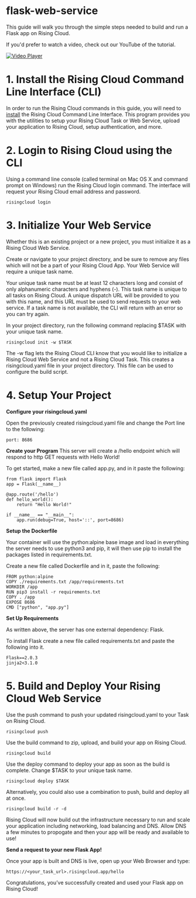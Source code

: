# flask-web-service
This guide will walk you through the simple steps needed to build and run a Flask app on Rising Cloud.

If you'd prefer to watch a video, check out our YouTube of the tutorial.

[![Video Player](https://cms.risingcloud.com/uploads/Video_Player_b69c4aa4ff.png)](https://youtu.be/UD--sJvqcYA)

# 1. Install the Rising Cloud Command Line Interface (CLI)
In order to run the Rising Cloud commands in this guide, you will need to [install](https://risingcloud.com/docs/install) the Rising Cloud Command Line Interface. This program provides you with the utilities to setup your Rising Cloud Task or Web Service, upload your application to Rising Cloud, setup authentication, and more.

# 2. Login to Rising Cloud using the CLI
Using a command line console (called terminal on Mac OS X and command prompt on Windows) run the Rising Cloud login command. The interface will request your Rising Cloud email address and password.

```risingcloud login```

# 3. Initialize Your Web Service

Whether this is an existing project or a new project, you must initialize it as a Rising Cloud Web Service.

Create or navigate to your project directory, and be sure to remove any files which will not be a part of your Rising Cloud App.
Your Web Service will require a unique task name.

Your unique task name must be at least 12 characters long and consist of only alphanumeric characters and hyphens (-). This task name is unique to all tasks on Rising Cloud. A unique dispatch URL will be provided to you with this name, and this URL must be used to send requests to your web service.  If a task name is not available, the CLI will return with an error so you can try again.

In your project directory, run the following command replacing $TASK with your unique task name.

```risingcloud init -w $TASK```

The -w flag lets the Rising Cloud CLI know that you would like to initialize a Rising Cloud Web Service and not a Rising Cloud Task.
This creates a risingcloud.yaml file in your project directory. This file can be used to configure the build script.

# 4. Setup Your Project

**Configure your risingcloud.yaml**

Open the previously created risingcloud.yaml file and change the Port line to the following:

```port: 8686```

**Create your Program**
This server will create a /hello endpoint which will respond to http GET requests with Hello World!  

To get started, make a new file called app.py, and in it paste the following:

```
from flask import Flask
app = Flask(__name__)

@app.route('/hello')
def hello_world():
    return "Hello World!"

if __name__ == "__main__":
    app.run(debug=True, host='::', port=8686)
```

**Setup the Dockerfile**

Your container will use the python:alpine base image and load in everything the server needs to use python3 and pip, it will then use pip to install the packages listed in requirements.txt.

Create a new file called Dockerfile and in it, paste the following:

```
FROM python:alpine
COPY ./requirements.txt /app/requirements.txt
WORKDIR /app
RUN pip3 install -r requirements.txt
COPY . /app
EXPOSE 8686
CMD ["python", "app.py"]
```

**Set Up Requirements**

As written above, the server has one external dependency: Flask. 

To install Flask create a new file called requirements.txt and paste the following into it.

```
Flask==2.0.3
jinja2<3.1.0
```

# 5. Build and Deploy Your Rising Cloud Web Service

Use the push command to push your updated risingcloud.yaml to your Task on Rising Cloud.

```risingcloud push```

Use the build command to zip, upload, and build your app on Rising Cloud.

```risingcloud build```

Use the deploy command to deploy your app as soon as the build is complete.  Change $TASK to your unique task name.

```risingcloud deploy $TASK```

Alternatively, you could also use a combination to push, build and deploy all at once.

```risingcloud build -r -d```

Rising Cloud will now build out the infrastructure necessary to run and scale your application including networking, load balancing and DNS.  Allow DNS a few minutes to propogate and then your app will be ready and available to use!

**Send a request to your new Flask App!**

Once your app is built and DNS is live, open up your Web Browser and type:
```
https://<your_task_url>.risingcloud.app/hello
```
Congratulations, you’ve successfully created and used your Flask app on Rising Cloud!

